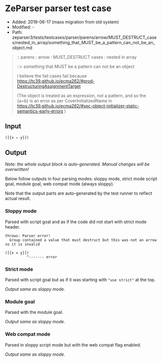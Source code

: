 # ZeParser parser test case

- Added: 2019-06-17 (mass migration from old system)
- Modified: -
- Path: zeparser3/tests/testcases/parser/parens/arrow/MUST_DESTRUCT_cases/nested_in_array/something_that_MUST_be_a_pattern_can_not_be_an_object.md

> :: parens : arrow : MUST_DESTRUCT cases : nested in array
>
> ::> something that MUST be a pattern can not be an object
>
> I believe the fail cases fail because https://tc39.github.io/ecma262/#prod-DestructuringAssignmentTarget
>
> (The object is treated as an expression, not a pattern, and so the {a=b} is an error as per CoverInitializedName in https://tc39.github.io/ecma262/#sec-object-initializer-static-semantics-early-errors )

## Input

`````js
([{x = y}])
`````

## Output

_Note: the whole output block is auto-generated. Manual changes will be overwritten!_

Below follow outputs in four parsing modes: sloppy mode, strict mode script goal, module goal, web compat mode (always sloppy).

Note that the output parts are auto-generated by the test runner to reflect actual result.

### Sloppy mode

Parsed with script goal and as if the code did not start with strict mode header.

`````
throws: Parser error!
  Group contained a value that must destruct but this was not an arrow so it is invalid

([{x = y}])
          ^------- error
`````

### Strict mode

Parsed with script goal but as if it was starting with `"use strict"` at the top.

_Output same as sloppy mode._

### Module goal

Parsed with the module goal.

_Output same as sloppy mode._

### Web compat mode

Parsed in sloppy script mode but with the web compat flag enabled.

_Output same as sloppy mode._
